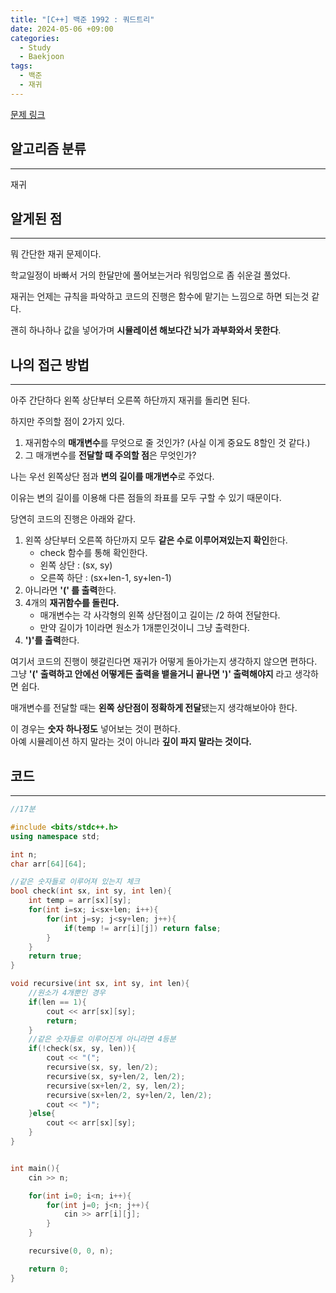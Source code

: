 ```yaml
---
title: "[C++] 백준 1992 : 쿼드트리"
date: 2024-05-06 +09:00
categories:
  - Study
  - Baekjoon
tags:
  - 백준
  - 재귀
---
```

[문제 링크](https://www.acmicpc.net/problem/1992)

## 알고리즘 분류
---
재귀

## 알게된 점
---
뭐 간단한 재귀 문제이다.

학교일정이 바빠서 거의 한달만에 풀어보는거라 워밍업으로 좀 쉬운걸 풀었다.

재귀는 언제는 규칙을 파악하고 코드의 진행은 함수에 맡기는 느낌으로 하면 되는것 같다.

괜히 하나하나 값을 넣어가며 **시뮬레이션 해보다간 뇌가 과부화와서 못한다**.

## 나의 접근 방법
---
아주 간단하다 왼쪽 상단부터 오른쪽 하단까지 재귀를 돌리면 된다.

하지만 주의할 점이 2가지 있다.
1. 재귀함수의 **매개변수**를 무엇으로 줄 것인가? (사실 이게 중요도 8할인 것 같다.)
2. 그 매개변수를 **전달할 때 주의할 점**은 무엇인가?

나는 우선 왼쪽상단 점과 **변의 길이를 매개변수**로 주었다.

이유는 변의 길이를 이용해 다른 점들의 좌표를 모두 구할 수 있기 때문이다.

당연히 코드의 진행은 아래와 같다.
1. 왼쪽 상단부터 오른쪽 하단까지 모두 **같은 수로 이루어져있는지 확인**한다.
	- check 함수를 통해 확인한다.
	- 왼쪽 상단 : (sx, sy)
	- 오른쪽 하단 : (sx+len-1, sy+len-1)
2. 아니라면 **'(' 를 출력**한다.
3. 4개의 **재귀함수를 돌린다.**
	- 매개변수는 각 사각형의 왼쪽 상단점이고 길이는 /2 하여 전달한다.
	- 만약 길이가 1이라면 원소가 1개뿐인것이니 그냥 출력한다.
4. **')'를 출력**한다.

여기서 코드의 진행이 헷갈린다면 재귀가 어떻게 돌아가는지 생각하지 않으면 편하다.     
그냥 **'(' 출력하고 안에선 어떻게든 출력을 뱉을거니 끝나면 ')' 출력해야지** 라고 생각하면 쉽다.

매개변수를 전달할 때는 **왼쪽 상단점이 정확하게 전달**됐는지 생각해보아야 한다.

이 경우는 **숫자 하나정도** 넣어보는 것이 편하다.   
아예 시뮬레이션 하지 말라는 것이 아니라 **깊이 파지 말라는 것이다.**

## 코드
---
```cpp
//17분

#include <bits/stdc++.h>
using namespace std;

int n;
char arr[64][64];

//같은 숫자들로 이루어져 있는지 체크
bool check(int sx, int sy, int len){
    int temp = arr[sx][sy];
    for(int i=sx; i<sx+len; i++){
        for(int j=sy; j<sy+len; j++){
            if(temp != arr[i][j]) return false;
        }
    }
    return true;
}

void recursive(int sx, int sy, int len){
    //원소가 4개뿐인 경우
    if(len == 1){
        cout << arr[sx][sy];
        return;
    }
    //같은 숫자들로 이루어진게 아니라면 4등분
    if(!check(sx, sy, len)){
        cout << "(";
        recursive(sx, sy, len/2);
        recursive(sx, sy+len/2, len/2);
        recursive(sx+len/2, sy, len/2);
        recursive(sx+len/2, sy+len/2, len/2);
        cout << ")";
    }else{
        cout << arr[sx][sy];
    }
}


int main(){
    cin >> n;

    for(int i=0; i<n; i++){
        for(int j=0; j<n; j++){
            cin >> arr[i][j];
        }
    }

    recursive(0, 0, n);

    return 0;
}
```
